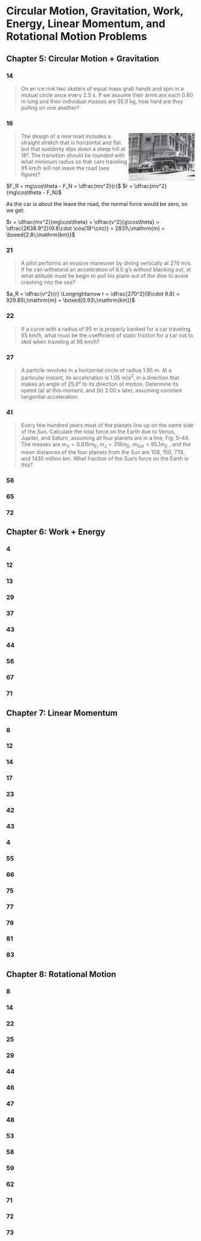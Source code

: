 # Circular Motion, Gravitation, Work, Energy, Linear Momentum, and Rotational Motion Problems

## Chapter 5: Circular Motion + Gravitation

### 14

> On an ice rink two skaters of equal mass grab hands and spin in a mutual circle once every 2.5 s. If we assume their arms are each 0.80 m long and their individual masses are 55.0 kg, how hard are they pulling on one another?



### 16

> <img src="../images/Problem%205-16.png" style="zoom:50%;float:right;" /> The design of a new road includes a straight stretch that is horizontal and flat but that suddenly dips down a steep hill at 18°. The transition should be rounded with what minimum radius so that cars traveling 95 km/h will not leave the road (see figure)?

$F_R = mg\cos\theta - F_N = \dfrac{mv^2}{r}$
$r = \dfrac{mv^2}{mg\cos\theta - F_N}$

As the car is about the leave the road, the normal force would be zero, so we get:

$r = \dfrac{mv^2}{mg\cos\theta} = \dfrac{v^2}{g\cos\theta} = \dfrac{2638.9^2}{9.8\cdot \cos(18^\circ)} = 2831\;\mathrm{m} = \boxed{2.8\;\mathrm{km}}$

### 21

> A pilot performs an evasive maneuver by diving vertically at 270 m/s. If he can withstand an acceleration of 8.0 g’s without blacking out, at what altitude must he begin to pull his plane out of the dive to avoid crashing into the sea?

$a_R = \dfrac{v^2}{r} \Longrightarrow r = \dfrac{270^2}{8\cdot 9.8} = 929.85\;\mathrm{m} = \boxed{0.93\;\mathrm{km}}$

### 22

> If a curve with a radius of 95 m is properly banked for a car traveling 65 km/h, what must be the coefficient of static friction for a car not to skid when traveling at 95 km/h?



### 27

> A particle revolves in a horizontal circle of radius 1.95 m. At a particular instant, its acceleration is 1.05 $\text{m/s}^2,$  in a direction that makes an angle of 25.0° to its direction of motion. Determine its speed (a) at this moment, and (b) 2.00 s later, assuming constant tangential acceleration.



### 41

> Every few hundred years most of the planets line up on the same side of the Sun. Calculate the total force on the Earth due to Venus, Jupiter, and Saturn, assuming all four planets are in a line, Fig. 5–44. The masses are $m_V = 0.815 m_E,$ $m_J = 318 m_E ,$ $m_{Sat} = 95.1 m_ E$ , and the mean distances of the four planets from the Sun are 108, 150, 778, and 1430 million km. What fraction of the Sun’s force on the Earth is this?

### 56

> 

### 65

> 

### 72

> 

## Chapter 6: Work + Energy

### 4

> 

### 12 

> 

### 13

> 

### 29

> 

### 37

> 

### 43

> 

### 44

> 

### 56

> 

### 67

> 

### 71

> 

## Chapter 7: Linear Momentum

### 8

> 

### 12

> 

### 14

> 

### 17

> 

### 23

> 

### 42

> 

### 43

> 

### 4

> 

### 55

> 

### 66

> 

### 75

> 

### 77

> 

### 79

> 

### 81

> 

### 83

> 

## Chapter 8: Rotational Motion

### 8

> 

### 14

> 

### 22

> 

### 25

> 

### 29

> 

### 44

> 

### 46

> 

### 47

> 

### 48

> 

### 53

> 

### 58

> 

### 59

> 

### 62

> 

### 71

> 

### 72

> 

### 73

> 
